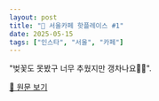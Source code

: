 ```yaml
---
layout: post
title: "📍 서울카페 핫플레이스 #1"
date: 2025-05-15
tags: ["인스타", "서울", "카페"]
---
```




"벚꽃도 못봤구 너무 추웠지만 갱차나요🍧🌸".

[🔗 원문 보기](https://www.instagram.com/p/DIMGeMkplXX/)
